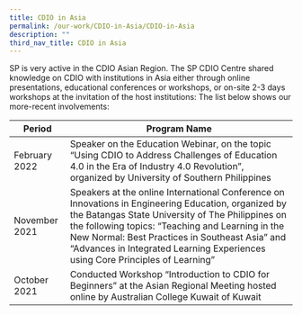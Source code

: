 ```yaml
---
title: CDIO in Asia
permalink: /our-work/CDIO-in-Asia/CDIO-in-Asia
description: ""
third_nav_title: CDIO in Asia
---
```

SP is very active in the CDIO Asian Region. The SP CDIO Centre shared knowledge on CDIO with institutions in Asia either through online presentations, educational conferences or workshops, or on-site 2-3 days workshops at the invitation of the host institutions: The list below shows our more-recent involvements:



| Period | Program Name |
| -------- | -------- |
| February 2022     | Speaker on the Education Webinar, on the topic “Using CDIO to Address Challenges of Education 4.0 in the Era of Industry 4.0 Revolution”, organized by University of Southern Philippines     |
| November 2021     | Speakers at the online International Conference on Innovations in Engineering Education, organized by the Batangas State University of The Philippines on the following topics: “Teaching and Learning in the New Normal: Best Practices in Southeast Asia” and “Advances in Integrated Learning Experiences using Core Principles of Learning”    |
| October 2021     | Conducted Workshop “Introduction to CDIO for Beginners” at the Asian Regional Meeting hosted online by Australian College Kuwait of Kuwait   |